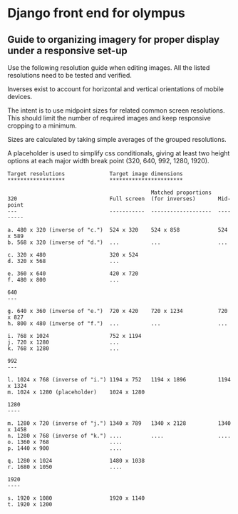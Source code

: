 # Django front end for olympus

## Guide to organizing imagery for proper display under a responsive set-up

Use the following resolution guide when editing images. All the listed resolutions need to be tested and verified.

Inverses exist to account for horizontal and vertical orientations of mobile devices.

The intent is to use midpoint sizes for related common screen resolutions. This should limit the number of required images and keep responsive cropping to a minimum.

Sizes are calculated by taking simple averages of the grouped resolutions.

A placeholder is used to simplify css conditionals, giving at least two height options at each major width break point (320, 640, 992, 1280, 1920).

```
Target resolutions              Target image dimensions
******************              ***********************

                                             Matched proportions
320                             Full screen  (for inverses)       Mid-point
---                             -----------  -------------------  ---------

a. 480 x 320 (inverse of "c.")  524 x 320    524 x 858            524 x 589
b. 568 x 320 (inverse of "d.")  ...          ...                  ...

c. 320 x 480                    320 x 524
d. 320 x 568                    ... 

e. 360 x 640                    420 x 720
f. 480 x 800                    ...     

640
---

g. 640 x 360 (inverse of "e.")  720 x 420    720 x 1234           720 x 827
h. 800 x 480 (inverse of "f.")  ...          ...                  ...

i. 768 x 1024                   752 x 1194
j. 720 x 1280                   ...
k. 768 x 1280                   ...

992
---

l. 1024 x 768 (inverse of "i.") 1194 x 752   1194 x 1896          1194 x 1324
m. 1024 x 1280 (placeholder)    1024 x 1280

1280
----

m. 1280 x 720 (inverse of "j.") 1340 x 789   1340 x 2128          1340 x 1458
n. 1280 x 768 (inverse of "k.") ....         ....                 ....
o. 1360 x 768                   ....
p. 1440 x 900                   ....

q. 1280 x 1024                  1480 x 1038
r. 1680 x 1050                  ....

1920
----

s. 1920 x 1080                  1920 x 1140
t. 1920 x 1200                   
```
